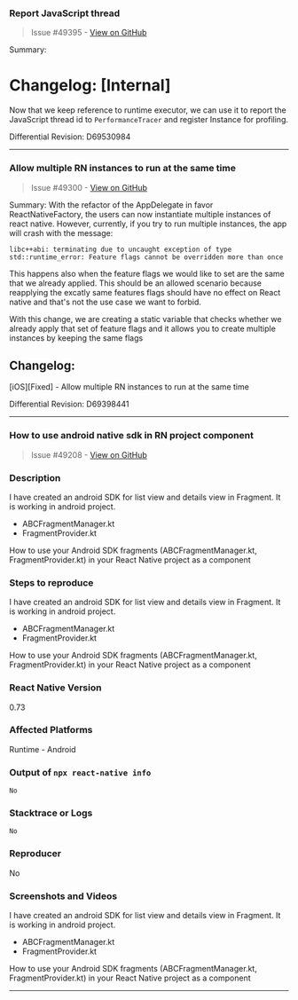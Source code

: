 ### Report JavaScript thread

> Issue #49395 - [View on GitHub](https://github.com/facebook/react-native/pull/49395)

Summary:
# Changelog: [Internal]

Now that we keep reference to runtime executor, we can use it to report the JavaScript thread id to `PerformanceTracer` and register Instance for profiling.

Differential Revision: D69530984


---

### Allow multiple RN instances to run at the same time

> Issue #49300 - [View on GitHub](https://github.com/facebook/react-native/pull/49300)

Summary:
With the refactor of the AppDelegate in favor ReactNativeFactory, the users can now instantiate multiple instances of react native.
However, currently, if you try to run multiple instances, the app will crash with the message:

```
libc++abi: terminating due to uncaught exception of type std::runtime_error: Feature flags cannot be overridden more than once
```

This happens also when the feature flags we would like to set are the same that we already applied. This should be an allowed scenario because reapplying the excatly same features flags should have no effect on React native and that's not the use case we want to forbid.

With this change, we are creating a static variable that checks whether we already apply that set of feature flags and it allows you to create multiple instances by keeping the same flags

## Changelog:
[iOS][Fixed] - Allow multiple RN instances to run at the same time

Differential Revision: D69398441




---

### How to use android native sdk in RN project component

> Issue #49208 - [View on GitHub](https://github.com/facebook/react-native/issues/49208)

### Description

I have created an android SDK for list view and details view in Fragment. It is working in android project.

- ABCFragmentManager.kt
- FragmentProvider.kt


How to use your Android SDK fragments (ABCFragmentManager.kt, FragmentProvider.kt) in your React Native project as a component

### Steps to reproduce

I have created an android SDK for list view and details view in Fragment. It is working in android project.

- ABCFragmentManager.kt
- FragmentProvider.kt


How to use your Android SDK fragments (ABCFragmentManager.kt, FragmentProvider.kt) in your React Native project as a component

### React Native Version

0.73

### Affected Platforms

Runtime - Android

### Output of `npx react-native info`

```text
No
```

### Stacktrace or Logs

```text
No
```

### Reproducer

No

### Screenshots and Videos

I have created an android SDK for list view and details view in Fragment. It is working in android project.

- ABCFragmentManager.kt
- FragmentProvider.kt


How to use your Android SDK fragments (ABCFragmentManager.kt, FragmentProvider.kt) in your React Native project as a component

---

